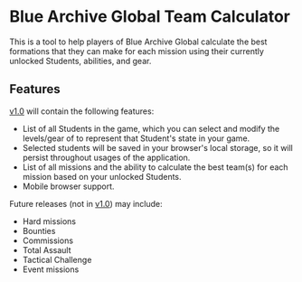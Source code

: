 # Blue Archive Global Team Calculator

This is a tool to help players of Blue Archive Global calculate the best formations that they can make for each mission using their currently unlocked Students, abilities, and gear.

## Features

[v1.0](https://github.com/ElijahKSmith/BAG-Calculator/milestone/1) will contain the following features:

- List of all Students in the game, which you can select and modify the levels/gear of to represent that Student's state in your game.
- Selected students will be saved in your browser's local storage, so it will persist throughout usages of the application.
- List of all missions and the ability to calculate the best team(s) for each mission based on your unlocked Students.
- Mobile browser support.

Future releases (not in [v1.0](https://github.com/ElijahKSmith/BAG-Calculator/milestone/1)) may include:

- Hard missions
- Bounties
- Commissions
- Total Assault
- Tactical Challenge
- Event missions

